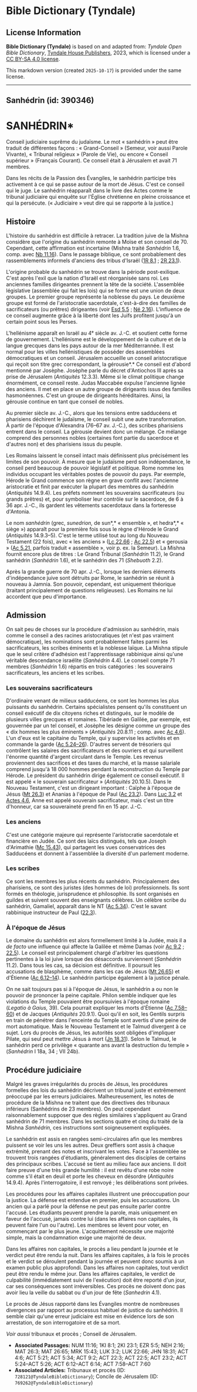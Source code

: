 # Bible Dictionary (Tyndale)

## License Information

**Bible Dictionary (Tyndale)** is based on and adapted from: _Tyndale Open Bible Dictionary_, [Tyndale House Publishers](https://tyndaleopenresources.com/), 2023, which is licensed under a [CC BY-SA 4.0 license](https://creativecommons.org/licenses/by-sa/4.0/legalcode.en).

This markdown version (created `2025-10-17`) is provided under the same license.



--------------------------------

## Sanhédrin (id: 390346)

SANHÉDRIN\*
===========

Conseil judiciaire suprême du judaïsme. Le mot « sanhédrin » peut être traduit de différentes façons : « Grand\-Conseil » (Semeur, voir aussi Parole Vivante), « Tribunal religieux » (Parole de Vie), ou encore « Conseil supérieur » (Français Courant). Ce conseil était à Jérusalem et avait 71 membres. 

Dans les récits de la Passion des Évangiles, le sanhédrin participe très activement à ce qui se passe autour de la mort de Jésus. C'est ce conseil qui le juge. Le sanhédrin réapparaît dans le livre des Actes comme le tribunal judiciaire qui enquête sur l'Église chrétienne en pleine croissance et qui la persécute. (« Judiciaire » veut dire qui se rapporte à la justice.)

Histoire
--------

L'histoire du sanhédrin est difficile à retracer. La tradition juive de la Mishna considère que l'origine du sanhédrin remonte à Moïse et son conseil de 70\. Cependant, cette affirmation est incertaine (Mishna traité *Sanhédrin* 1\.6, comp. avec [Nb 11\.16](https://ref.ly/Num11:16)). Dans le passage biblique, ce sont probablement des rassemblements informels d'anciens des tribus d'Israël ([1R 8\.1](https://ref.ly/1Kgs8:1) ; [2R 23\.1](https://ref.ly/2Kgs23:1)). 

L'origine probable du sanhédrin se trouve dans la période post\-exilique. C'est après l'exil que la nation d'Israël est réorganisée sans roi. Les anciennes familles dirigeantes prennent la tête de la société. L'assemblée législative (assemblée qui fait les lois) qui se forme est une union de deux groupes. Le premier groupe représente la noblesse du pays. Le deuxième groupe est formé de l'aristocratie sacerdotale, c'est\-à\-dire des familles de sacrificateurs (ou prêtres) dirigeantes (voir [Esd 5\.5](https://ref.ly/Ezra5:5) ; [Né 2\.16](https://ref.ly/Neh2:16)). L'influence de ce conseil augmente grâce à la liberté dont les Juifs profitent jusqu'à un certain point sous les Perses.

L'hellénisme apparaît en Israël au 4ᵉ siècle av. J.\-C. et soutient cette forme de gouvernement. L'hellénisme est le développement de la culture et de la langue grecques dans les pays autour de la mer Méditerrannée. Il est normal pour les villes hellénistiques de posséder des assemblées démocratiques et un conseil. Jérusalem accueille un conseil aristocratique qui reçoit son titre grec correspondant, la gérousie*.* Ce conseil est d'abord mentionné par Josèphe. Josèphe parle du décret d'Antiochos III après sa prise de Jérusalem (*Antiquités* 12\.3\.3\). Même si le climat politique change énormément, ce conseil reste. Judas Maccabée expulse l'ancienne lignée des anciens. Il met en place un autre groupe de dirigeants issus des familles hasmonéennes. C'est un groupe de dirigeants héréditaires. Ainsi, la gérousie continue en tant que conseil de nobles. 

Au premier siècle av. J.\-C., alors que les tensions entre sadducéens et pharisiens déchirent le judaïsme, le conseil subit une autre transformation. À partir de l'époque d'Alexandra (76–67 av. J.\-C.), des scribes pharisiens entrent dans le conseil. La gérousie devient donc un mélange. Ce mélange comprend des personnes nobles (certaines font partie du sacerdoce et d'autres non) et des pharisiens issus du peuple.

Les Romains laissent le conseil intact mais définissent plus précisément les limites de son pouvoir. À mesure que le judaïsme perd son indépendance, le conseil perd beaucoup de pouvoir législatif et politique. Rome nomme les individus occupant les véritables postes de pouvoir du pays. Par exemple, Hérode le Grand commence son règne en grave conflit avec l'ancienne aristocratie et finit par exécuter la plupart des membres du sanhédrin (*Antiquités* 14\.9\.4\). Les préfets nomment les souverains sacrificateurs (ou grands prêtres) et, pour symboliser leur contrôle sur le sacerdoce, de 6 à 36 apr. J.\-C., ils gardent les vêtements sacerdotaux dans la forteresse d'Antonia.

Le nom *sanhédrin* (grec, *sunedrion,* de sun*,* « ensemble », et hedra*,* « siège ») apparaît pour la première fois sous le règne d'Hérode le Grand (*Antiquités* 14\.9\.3–5\). C'est le terme utilisé tout au long du Nouveau Testament (22 fois), avec « les anciens » ([Lc 22\.66](https://ref.ly/Luke22:66) ; [Ac 22\.5](https://ref.ly/Acts22:5)) et « gerousia » ([Ac 5\.21,](https://ref.ly/Acts5:21) parfois traduit « assemblée », voir p. ex. la Semeur). La Mishna fournit encore plus de titres : Le Grand Tribunal (*Sanhédrin* 11\.2\), le Grand sanhédrin (*Sanhédrin* 1\.6\), et le sanhédrin des 71 (*Shebuoth* 2\.2\).

Après la grande guerre de 70 apr. J.\-C., lorsque les derniers éléments d'indépendance juive sont détruits par Rome, le sanhédrin se réunit à nouveau à Jamnia. Son pouvoir, cependant, est uniquement théorique (traitant principalement de questions religieuses). Les Romains ne lui accordent que peu d'importance.

Admission
---------

On sait peu de choses sur la procédure d'admission au sanhédrin, mais comme le conseil a des racines aristocratiques (et n'est pas vraiment démocratique), les nominations sont probablement faites parmi les sacrificateurs, les scribes éminents et la noblesse laïque. La Mishna stipule que le seul critère d'adhésion est l'apprentissage rabbinique ainsi qu'une véritable descendance israélite (*Sanhédrin* 4\.4\). Le conseil compte 71 membres (*Sanhédrin* 1\.6\) répartis en trois catégories : les souverains sacrificateurs, les anciens et les scribes.

### Les souverains sacrificateurs

D'ordinaire venant de milieux sadducéens, ce sont les hommes les plus puissants du sanhédrin. Certains spécialistes pensent qu'ils constituent un conseil exécutif de dix citoyens riches et distingués, sur le modèle de plusieurs villes grecques et romaines. Tibériade en Galilée, par exemple, est gouvernée par un tel conseil, et Josèphe les désigne comme un groupe des « dix hommes les plus éminents » (*Antiquités* 20\.8\.11 ; comp. avec [Ac 4\.6](https://ref.ly/Acts4:6)). L'un d'eux est le capitaine du Temple, qui y supervise les activités et en commande la garde ([Ac 5\.24–26](https://ref.ly/Acts5:24-Acts5:26)). D'autres servent de trésoriers qui contrôlent les salaires des sacrificateurs et des ouvriers et qui surveillent l'énorme quantité d'argent circulant dans le Temple. Les revenus proviennent des sacrifices et des taxes du marché, et la masse salariale comprend jusqu'à 18 000 hommes pendant la reconstruction du Temple par Hérode. Le président du sanhédrin dirige également ce conseil exécutif. Il est appelé « le souverain sacrificateur » (*Antiquités* 20\.10\.5\). Dans le Nouveau Testament, c'est un dirigeant important : Caïphe à l'époque de Jésus ([Mt 26\.3](https://ref.ly/Matt26:3)) et Ananias à l'époque de Paul ([Ac 23\.2](https://ref.ly/Acts23:2)). Dans [Luc 3\.2](https://ref.ly/Luke3:2) et [Actes 4\.6](https://ref.ly/Acts4:6), Anne est appelé souverain sacrificateur, mais c'est un titre d'honneur, car sa souveraineté prend fin en 15 apr. J.\-C.

### Les anciens

C'est une catégorie majeure qui représente l'aristocratie sacerdotale et financière en Judée. Ce sont des laïcs distingués, tels que Joseph d'Arimathie ([Mc 15\.43](https://ref.ly/Mark15:43)), qui partagent les vues conservatrices des Sadducéens et donnent à l'assemblée la diversité d'un parlement moderne.

### Les scribes

Ce sont les membres les plus récents du sanhédrin. Principalement des pharisiens, ce sont des juristes (des hommes de loi) professionnels. Ils sont formés en théologie, jurisprudence et philosophie. Ils sont organisés en guildes et suivent souvent des enseignants célèbres. Un célèbre scribe du sanhédrin, Gamaliel, apparaît dans le NT ([Ac 5\.34](https://ref.ly/Acts5:34)). C'est le savant rabbinique instructeur de Paul ([22\.3](https://ref.ly/Acts22:3)).

### À l'époque de Jésus

Le domaine du sanhédrin est alors formellement limité à la Judée, mais il a *de facto* une influence qui affecte la Galilée et même Damas (voir [Ac 9\.2](https://ref.ly/Acts9:2) ; [22\.5](https://ref.ly/Acts22:5)). Le conseil est principalement chargé d'arbitrer les questions pertinentes à la loi juive lorsque des désaccords surviennent (*Sanhédrin* 11\.2\). Dans tous les cas, sa décision est définitive. Il poursuit les accusations de blasphème, comme dans les cas de Jésus ([Mt 26\.65](https://ref.ly/Matt26:65)) et d'Étienne ([Ac 6\.12–14](https://ref.ly/Acts6:12-Acts6:14)). Le sanhédrin participe également à la justice pénale.

On ne sait toujours pas si à l'époque de Jésus, le sanhédrin a ou non le pouvoir de prononcer la peine capitale. Philon semble indiquer que les violations du Temple pouvaient être poursuivies à l'époque romaine (*Legatio à Gaius,* 39\). Cela pourrait expliquer les morts d'Étienne ([Ac 7\.58–60](https://ref.ly/Acts7:58-Acts7:60)) et de Jacques (*Antiquités* 20\.9\.1\). Quoi qu'il en soit, les Gentils surpris en train de pénétrer dans l'enceinte du Temple sont avertis d'une peine de mort automatique. Mais le Nouveau Testament et le Talmud divergent à ce sujet. Lors du procès de Jésus, les autorités sont obligées d'impliquer Pilate, qui seul peut mettre Jésus à mort ([Jn 18\.31](https://ref.ly/John18:31)). Selon le Talmud, le sanhédrin perd ce privilège « quarante ans avant la destruction du temple » (*Sanhédrin* I 18a, 34 ; VII 24b).

Procédure judiciaire
--------------------

Malgré les graves irrégularités du procès de Jésus, les procédures formelles des lois du sanhédrin décrivent un tribunal juste et extrêmement préoccupé par les erreurs judiciaires. Malheureusement, les notes de procédure de la Mishna ne traitent que des directives des tribunaux inférieurs (Sanhédrins de 23 membres). On peut cependant raisonnablement supposer que des règles similaires s'appliquent au Grand sanhédrin de 71 membres. Dans les sections quatre et cinq du traité de la Mishna *Sanhédrin,* ces instructions sont soigneusement expliquées.

Le sanhédrin est assis en rangées semi\-circulaires afin que les membres puissent se voir les uns les autres. Deux greffiers sont assis à chaque extrémité, prenant des notes et inscrivant les votes. Face à l'assemblée se trouvent trois rangées d'étudiants, généralement des disciples de certains des principaux scribes. L'accusé se tient au milieu face aux anciens. Il doit faire preuve d'une très grande humilité : il est revêtu d'une robe noire comme s'il était en deuil et porte les cheveux en désordre (*Antiquités* 14\.9\.4\). Après l'interrogatoire, il est renvoyé ; les délibérations sont privées.

Les procédures pour les affaires capitales illustrent une préoccupation pour la justice. La défense est entendue en premier, puis les accusations. Un ancien qui a parlé pour la défense ne peut pas ensuite parler contre l'accusé. Les étudiants peuvent prendre la parole, mais uniquement en faveur de l'accusé, jamais contre lui (dans les affaires non capitales, ils peuvent faire l'un ou l'autre). Les membres se lèvent pour voter, en commençant par le plus jeune. L'acquittement nécessite une majorité simple, mais la condamnation exige une majorité de deux.

Dans les affaires non capitales, le procès a lieu pendant la journée et le verdict peut être rendu la nuit. Dans les affaires capitales, à la fois le procès et le verdict se déroulent pendant la journée et peuvent donc soumis à un examen public plus approfondi. Dans les affaires non capitales, tout verdict peut être rendu le même jour. Dans les affaires capitales, le verdict de culpabilité (immédiatement suivi de l'exécution) doit être reporté d'un jour, car ses conséquences sont irréversibles. Ces procès ne doivent donc pas avoir lieu la veille du sabbat ou d'un jour de fête (*Sanhedrin* 4\.1\).

Le procès de Jésus rapporté dans les Évangiles montre de nombreuses divergences par rapport au processus habituel de justice du sanhédrin. Il semble clair qu'une erreur judiciaire est mise en évidence lors de son arrestation, de son interrogatoire et de sa mort.

*Voir aussi* tribunaux et procès ; Conseil de Jérusalem.

* **Associated Passages:** NUM 11:16; 1KI 8:1; 2KI 23:1; EZR 5:5; NEH 2:16; MAT 26:3; MAT 26:65; MRK 15:43; LUK 3:2; LUK 22:66; JHN 18:31; ACT 4:6; ACT 5:21; ACT 5:34; ACT 9:2; ACT 22:3; ACT 22:5; ACT 23:2; ACT 5:24–ACT 5:26; ACT 6:12–ACT 6:14; ACT 7:58–ACT 7:60
* **Associated Articles:** Tribunaux et procès (ID: `728121@TyndaleBibleDictionary`); Concile de Jérusalem (ID: `769262@TyndaleBibleDictionary`)

